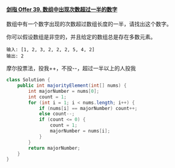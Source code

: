 #### [剑指 Offer 39. 数组中出现次数超过一半的数字](https://leetcode-cn.com/problems/shu-zu-zhong-chu-xian-ci-shu-chao-guo-yi-ban-de-shu-zi-lcof/)

数组中有一个数字出现的次数超过数组长度的一半，请找出这个数字。

你可以假设数组是非空的，并且给定的数组总是存在多数元素。

```
输入: [1, 2, 3, 2, 2, 2, 5, 4, 2]
输出: 2
```

摩尔投票法，投我++，不投--，超过一半以上的人投我

```java
class Solution {
    public int majorityElement(int[] nums) {
        int majorNumber = nums[0];
        int count = 1;
        for (int i = 1; i < nums.length; i++) {
            if (nums[i] == majorNumber) count++;
            else count--;
            if (count <= 0) {
                count = 1;
                majorNumber = nums[i];
            }
        }
        return majorNumber;
    }
}
```

